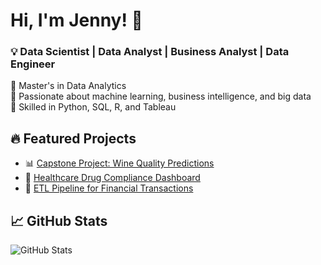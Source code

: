 # Hi, I'm Jenny! 👋

### 💡 Data Scientist | Data Analyst | Business Analyst | Data Engineer

🔹 Master's in Data Analytics  
🔹 Passionate about machine learning, business intelligence, and big data  
🔹 Skilled in Python, SQL, R, and Tableau  

## 🔥 Featured Projects
- 📊 [Capstone Project: Wine Quality Predictions ](https://github.com/jenny-arneson/wine-quality-capstone)
- 🏥 [Healthcare Drug Compliance Dashboard](https://github.com/JennyArneson/Drug-Compliance-Dashboard)
- 🚀 [ETL Pipeline for Financial Transactions](https://github.com/JennyArneson/Financial-ETL-Pipeline)

## 📈 GitHub Stats
![GitHub Stats](https://github-readme-stats.vercel.app/api?username=JennyArneson&show_icons=true&theme=dark)
